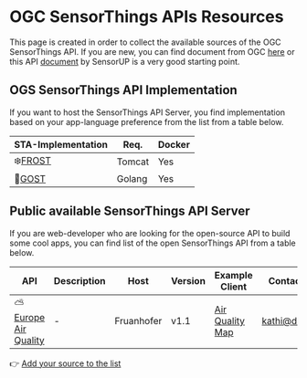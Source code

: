 # OGC SensorThings APIs Resources

This page is created in order to collect the available sources of the OGC SensorThings API. If you are new, you can find document from OGC [here](https://github.com/opengeospatial/sensorthings) or this API [document](http://developers.sensorup.com/docs/) by SensorUP is a very good starting point.

## OGS SensorThings API Implementation

If you want to host the SensorThings API Server, you find implementation based on your app-language preference from the list from a table below.

STA-Implementation | Req. | Docker| 
|---|---|---|
|❄️[FROST](https://github.com/FraunhoferIOSB/FROST-Server)|Tomcat|Yes|
|👻[GOST](https://github.com/gost/server)|Golang|Yes|

## Public available SensorThings API Server

If you are web-developer who are looking for the open-source API to build some cool apps, you can find list of the open SensorThings API from a table below.

API | Description | Host | Version|Example Client|Contact Person|
|---|---|---|---|---|---|
|⛅️ [Europe Air Quality](https://airquality-frost.docker01.ilt-dmz.iosb.fraunhofer.de/v1.1) |  - | Fruanhofer | v1.1| [Air Quality Map](https://wg-brgm.docker01.ilt-dmz.iosb.fraunhofer.de/servlet/is/121/)|kathi@datacove.eu|

👉 [Add your source to the list](https://github.com/JoeThunyathep/OGC_SensorThings_API_Resource/edit/master/README.md)
